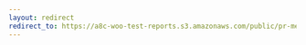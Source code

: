```yaml
---
layout: redirect
redirect_to: https://a8c-woo-test-reports.s3.amazonaws.com/public/pr-merge/41473/e2e/index.html
---
```


